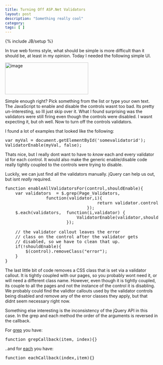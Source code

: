 ```yaml
---
title: Turning Off ASP.Net Validators
layout: post
description: "Something really cool"
category:
tags: [ ] 
---
```

{% include JB/setup %}



<p>In true web forms style, what should be simple is more difficult than it should be, at least in my opinion. Today I needed the following simple UI.</p>  <p><a href="http://www.balsamiq.com/"><img style="border-right-width: 0px; display: inline; border-top-width: 0px; border-bottom-width: 0px; border-left-width: 0px" title="image" border="0" alt="image" src="/wp-content/uploads/2009/06/image4.png" width="274" height="105" /></a> </p>  <p>Simple enough right? Pick something from the list or type your own text. The JavaScript to enable and disable the controls wasnt too bad. Its pretty un-interesting, so Ill just skip over it. What I found surprising was the validators were still firing even though the controls were disabled. I wasnt expecting it, but oh well. Now to turn off the controls validators.</p>  <p>I found a lot of examples that looked like the following:</p>  <pre language="javascript" name="code">var myVal = document.getElementById('somevalidatorid');
ValidatorEnable(myVal, false); </pre>

<p>Thats nice, but I really dont want to have to <em>know</em> each and every validator id for each control. It would also make the generic enable/disable code really tightly coupled to the controls were trying to disable.</p>

<p>Luckily, we can just find all the validators manually. jQuery can help us out, but isnt <em>really </em>required.</p>

<pre language="javascript" name="code">function enableAllValidatorsFor(control,shouldEnable){
    var validators  = $.grep(Page_Validators,   
				function(validator,i){
                                	return validator.controltovalidate == control.id; 
                                });
    $.each(validators,  function(i,validator) {                                     
                            ValidatorEnable(validator,shouldEnable); 
                        });    
                        
    // the validator callout leaves the error 
    // class on the control after the validator gets
    // disabled, so we have to clean that up. 
    if(!shouldEnable){
        $(control).removeClass(&quot;error&quot;);
    }
}        </pre>

<p>The last little bit of code removes a CSS class that is set via a validator callout. It is tightly coupled with our pages, so you probably wont need it, or will need a different class name. However, even though it is tightly coupled, its couple to all the pages and not the instance of the control it is disabling. We probably could find the validtor callouts used by the validator controls being disabled and remove any of the error classes they apply, but that didnt seem necessary right now.</p>

<p>Something else interesting is the inconsistency of the jQuery API in this case. In the grep and each method the order of the arguments is reversed in the callback. </p>

<p>For <a href="http://docs.jquery.com/Utilities/jQuery.grep#arraycallbackinvert">grep</a> you have:</p>

<pre language="javascript" name="code">function grepCallback(item, index){}</pre>

<p>..and for <a href="http://docs.jquery.com/Utilities/jQuery.each#objectcallback">each</a> you have:</p>

<pre language="javascript" name="code">function eachCallback(index,item){}</pre>
